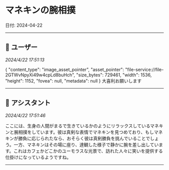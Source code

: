 # マネキンの腕相撲

日付: 2024-04-22

---

## 👤 ユーザー
*2024/4/22 17:51:13*

{
  "content\_type": "image\_asset\_pointer",
  "asset\_pointer": "file-service://file-2GTWvNpyXi49w4cpLd8buHch",
  "size\_bytes": 729461,
  "width": 1536,
  "height": 1152,
  "fovea": null,
  "metadata": null
}
大喜利お願いします

---

## 🤖 アシスタント
*2024/4/22 17:51:46*

ここには、生身の人間がまるで生きているかのようにリラックスしているマネキンと腕相撲をしています。彼は真剣な表情でマネキンを見つめており、もしマネキンが勝負に応じられたなら、おそらく彼は真剣勝負を挑んでいることでしょう。一方、マネキンはその場に座り、達観した様子で静かに腕を差し出しています。これはカフェかどこかのユーモラスな光景で、訪れた人々に笑いを提供する仕掛けになっているようですね。

---
